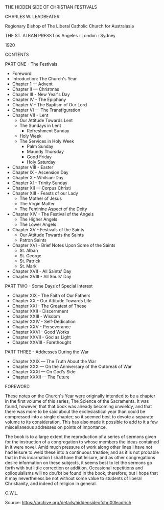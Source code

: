THE HIDDEN SIDE OF CHRISTIAN FESTIVALS

CHARLES W. LEADBEATER

Regionary Bishop of The Liberal Catholic Church for Australasia

THE ST. ALBAN PRESS Los Angeles : London : Sydney

1920

CONTENTS

PART ONE - The Festivals

- Foreword
- Introduction: The Church's Year
- Chapter 1 — Advent
- Chapter II — Christmas
- Chapter III - New Year's Day
- Chapter IV - The Epiphany
- Chapter V - The Baptism of Our Lord
- Chapter VI — The Transfiguration
- Chapter VII - Lent
  - Our Attitude Towards Lent
  - The Sundays in Lent
    - Refreshment Sunday
  - Holy Week
  - The Services in Holy Week
    - Palm Sunday
    - Maundy Thursday
    - Good Friday
    - Holy Saturday
- Chapter VIII - Easter
- Chapter IX - Ascension Day
- Chapter X - Whitsun-Day
- Chapter XI - Trinity Sunday
- Chapter XII — Corpus Christi
- Chapter XIII - Feasts of our Lady
  - The Mother of Jesus
  - The Virgin Matter
  - The Feminine Aspect of the Deity
- Chapter XIV - The Festival of the Angels
  - The Higher Angels
  - The Lower Angels
- Chapter XV - Festivals of the Saints
  - Our Attitude Towards the Saints
  - Patron Saints
- Chapter XVI - Brief Notes Upon Some of the Saints
  - St. Alban
  - St. George
  - St. Patrick
  - St. Mark
- Chapter XVII - All Saints' Day
- Chapter XVIII - All Souls' Day

PART TWO - Some Days of Special Interest

- Chapter XIX - The Faith of Our Fathers
- Chapter XX - Our Attitude Towards Life
- Chapter XXI - The Greatest of These
- Chapter XXII - Discernment
- Chapter XXIII - Wisdom
- Chapter XXIV - Self-Dedication
- Chapter XXV - Perseverance
- Chapter XXVI - Good Works
- Chapter XXVII - God as Light
- Chapter XXVIII - Forethought

PART THREE - Addresses During the War

- Chapter XXIX — The Truth About the War
- Chapter XXX — On the Anniversary of the Outbreak of War
- Chapter XXXI — On God's Side
- Chapter XXXII — The Future

FOREWORD

These notes on the Church's Year were originally intended to be a chapter in the first volume of this series, The Science of the Sacraments. It was found, however, that that book was already becoming unwieldy, and that there was more to be said about the ecclesiastical year than could be compressed into a single chapter; so it seemed best to devote a separate volume to its consideration. This has also made it possible to add to it a few miscellaneous addresses on points of importance.

The book is to a large extent the reproduction of a series of sermons given for the instruction of a congregation to whose members the ideas contained in it were novel. Amid much pressure of work along other lines I have not had leisure to weld these into a continuous treatise; and as it is not probable that in this incarnation I shall have that leisure, and as other congregations desire information on these subjects, it seems best to let the sermons go forth with but little correction or addition. Occasional repetitions and colloquialisms will no dou'bt be found in the book, therefore; but I hope that it may nevertheless be not without some value to students of liberal Christianity, and indeed of religion in general.

C.W.L.

Source: https://archive.org/details/hiddensideofchri00leadrich
